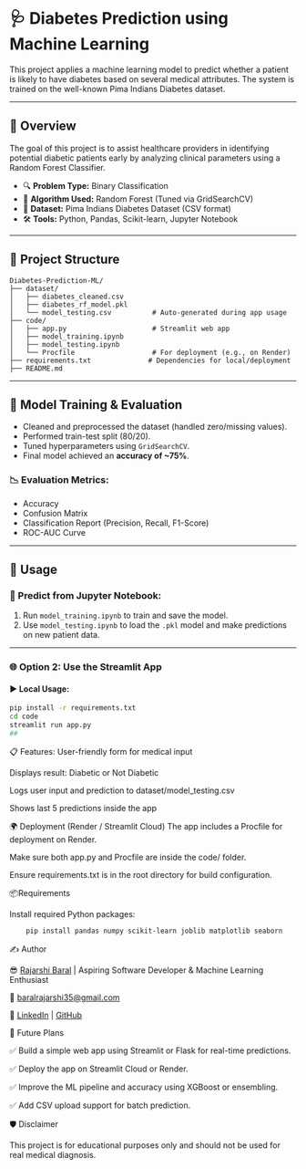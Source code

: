 # 🩺 Diabetes Prediction using Machine Learning

This project applies a machine learning model to predict whether a patient is likely to have diabetes based on several medical attributes. The system is trained on the well-known Pima Indians Diabetes dataset.

---

## 📌 Overview

The goal of this project is to assist healthcare providers in identifying potential diabetic patients early by analyzing clinical parameters using a Random Forest Classifier.

- 🔍 **Problem Type:** Binary Classification  
- 🧠 **Algorithm Used:** Random Forest (Tuned via GridSearchCV)  
- 💾 **Dataset:** Pima Indians Diabetes Dataset (CSV format)  
- 🛠️ **Tools:** Python, Pandas, Scikit-learn, Jupyter Notebook

---

## 📂 Project Structure

    Diabetes-Prediction-ML/
    ├── dataset/
    │   ├── diabetes_cleaned.csv
    │   ├── diabetes_rf_model.pkl
    │   └── model_testing.csv          # Auto-generated during app usage
    ├── code/
    │   ├── app.py                     # Streamlit web app
    │   ├── model_training.ipynb
    │   ├── model_testing.ipynb
    │   └── Procfile                   # For deployment (e.g., on Render)
    ├── requirements.txt              # Dependencies for local/deployment
    ├── README.md
    



---

## 🧪 Model Training & Evaluation

- Cleaned and preprocessed the dataset (handled zero/missing values).
- Performed train-test split (80/20).
- Tuned hyperparameters using `GridSearchCV`.
- Final model achieved an **accuracy of ~75%**.

### 📉 Evaluation Metrics:
- Accuracy
- Confusion Matrix
- Classification Report (Precision, Recall, F1-Score)
- ROC-AUC Curve

---

## 🚀 Usage

### 🔬 Predict from Jupyter Notebook:

1. Run `model_training.ipynb` to train and save the model.
2. Use `model_testing.ipynb` to load the `.pkl` model and make predictions on new patient data.

---
### 🌐 Option 2: Use the Streamlit App

#### ▶️ Local Usage:

```bash
pip install -r requirements.txt
cd code
streamlit run app.py
##
```

📋 Features:
User-friendly form for medical input

Displays result: Diabetic or Not Diabetic

Logs user input and prediction to dataset/model_testing.csv

Shows last 5 predictions inside the app

🌍 Deployment (Render / Streamlit Cloud)
The app includes a Procfile for deployment on Render.

Make sure both app.py and Procfile are inside the code/ folder.

Ensure requirements.txt is in the root directory for build configuration.



📦Requirements

Install required Python packages:

```bash
    pip install pandas numpy scikit-learn joblib matplotlib seaborn

```



✍️ Author

😎 [Rajarshi Baral](https://www.instagram.com/rajarshi__baral/)    |    Aspiring Software Developer & Machine Learning Enthusiast

📧 baralrajarshi35@gmail.com

🔗 [LinkedIn](https://www.linkedin.com/in/rajarshi-baral-r350b01/) | [GitHub](https://github.com/Rajarshi-Baral)




🔮 Future Plans

✅ Build a simple web app using Streamlit or Flask for real-time predictions.

✅ Deploy the app on Streamlit Cloud or Render.

✅ Improve the ML pipeline and accuracy using XGBoost or ensembling.

✅ Add CSV upload support for batch prediction.




🛡️ Disclaimer

This project is for educational purposes only and should not be used for real medical diagnosis.   

